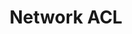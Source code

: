 ---
layout: default
title: Network ACL
parent: VPC
grand_parent: Public Cloud
permalink: /public-cloud/vpc/network-acl/
nav_order: 4
---